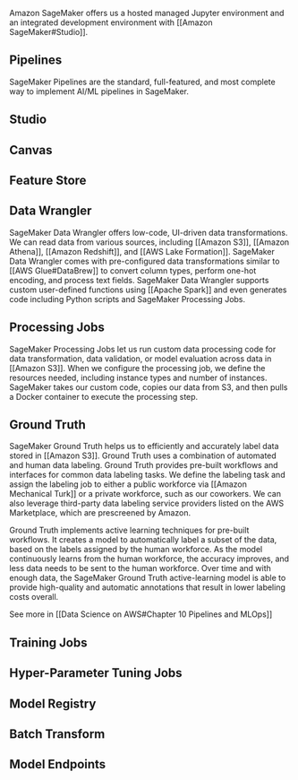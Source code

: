 Amazon SageMaker offers us a hosted managed Jupyter environment and an integrated development environment with [[Amazon SageMaker#Studio]].
## Pipelines

SageMaker Pipelines are the standard, full-featured, and most complete way to implement AI/ML pipelines in SageMaker.
## Studio

## Canvas
## Feature Store

## Data Wrangler

SageMaker Data Wrangler offers low-code, UI-driven data transformations. We can read data from various sources, including [[Amazon S3]], [[Amazon Athena]], [[Amazon Redshift]], and [[AWS Lake Formation]]. SageMaker Data Wrangler comes with pre-configured data transformations similar to [[AWS Glue#DataBrew]] to convert column types, perform one-hot encoding, and process text fields. SageMaker Data Wrangler supports custom user-defined functions using [[Apache Spark]] and even generates code including Python scripts and SageMaker Processing Jobs.
## Processing Jobs

SageMaker Processing Jobs let us run custom data processing code for data transformation, data validation, or model evaluation across data in [[Amazon S3]]. When we configure the processing job, we define the resources needed, including instance types and number of instances. SageMaker takes our custom code, copies our data from S3, and then pulls a Docker container to execute the processing step.
## Ground Truth

SageMaker Ground Truth helps us to efficiently and accurately label data stored in [[Amazon S3]]. Ground Truth uses a combination of automated and human data labeling. Ground Truth provides pre-built workflows and interfaces for common data labeling tasks. We define the labeling task and assign the labeling job to either a public workforce via [[Amazon Mechanical Turk]] or a private workforce, such as our coworkers. We can also leverage third-party data labeling service providers listed on the AWS Marketplace, which are prescreened by Amazon.

Ground Truth implements active learning techniques for pre-built workflows. It creates a model to automatically label a subset of the data, based on the labels assigned by the human workforce. As the model continuously learns from the human workforce, the accuracy improves, and less data needs to be sent to the human workforce. Over time and with enough data, the SageMaker Ground Truth active-learning model is able to provide high-quality and automatic annotations that result in lower labeling costs overall.

See more in [[Data Science on AWS#Chapter 10 Pipelines and MLOps]]
## Training Jobs

## Hyper-Parameter Tuning Jobs

## Model Registry

## Batch Transform

## Model Endpoints